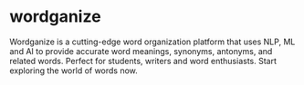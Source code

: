 # wordganize
Wordganize is a cutting-edge word organization platform that uses NLP, ML and AI to provide accurate word meanings, synonyms, antonyms, and  related words. Perfect for students, writers and word enthusiasts. Start exploring the world of words now.
